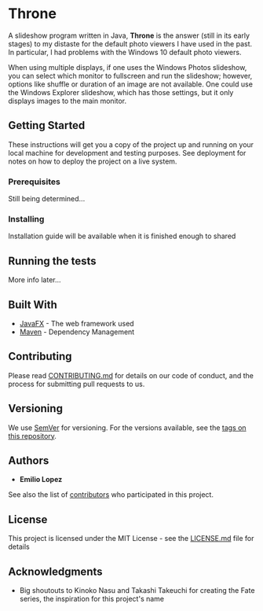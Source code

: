 # Throne

A slideshow program written in Java, **Throne** is the answer (still in its early stages) to my distaste for the default photo viewers I have used in the past.
In particular, I had problems with the Windows 10 default photo viewers.

When using multiple displays, if one uses the Windows Photos slideshow, you can select which monitor to fullscreen 
and run the slideshow; however, options like shuffle or duration of an image are not available. One could use the 
Windows Explorer slideshow, which has those settings, but it only displays images to the main monitor. 


## Getting Started

These instructions will get you a copy of the project up and running on your local machine for development and testing purposes. See deployment for notes on how to deploy the project on a live system.

### Prerequisites

Still being determined...

### Installing

Installation guide will be available when it is finished enough to shared


## Running the tests

More info later...

## Built With

* [JavaFX](https://wiki.openjdk.java.net/display/OpenJFX/Main) - The web framework used
* [Maven](https://maven.apache.org/) - Dependency Management

## Contributing

Please read [CONTRIBUTING.md](https://gist.github.com/PurpleBooth/b24679402957c63ec426) for details on our code of conduct, and the process for submitting pull requests to us.

## Versioning

We use [SemVer](http://semver.org/) for versioning. For the versions available, see the [tags on this repository](https://github.com/your/project/tags). 

## Authors

* **Emilio Lopez**

See also the list of [contributors](https://github.com/your/project/contributors) who participated in this project.

## License

This project is licensed under the MIT License - see the [LICENSE.md](LICENSE.md) file for details

## Acknowledgments

* Big shoutouts to Kinoko Nasu and Takashi Takeuchi for creating the Fate series, the inspiration for this project's name

